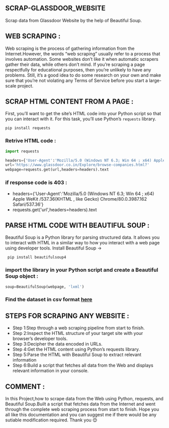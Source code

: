 ## SCRAP-GLASSDOOR_WEBSITE
Scrap data from Glassdoor Website by the help of Beautiful Soup.

## WEB SCRAPING :
Web scraping is the process of gathering information from the Internet.However, the words “web scraping” usually refer to a process that involves automation.
Some websites don’t like it when automatic scrapers gather their data, while others don’t mind.
If you’re scraping a page respectfully for educational purposes, then you’re unlikely to have any problems.
Still, it’s a good idea to do some research on your own and make sure that you’re not violating any Terms of Service before you start a large-scale project.

## SCRAP HTML CONTENT FROM A PAGE :
First, you’ll want to get the site’s HTML code into your Python script so that you can interact with it.
For this task, you’ll use Python’s `requests` library.
```
pip install requests
```
### Retrive HTML code :
``` python
import requests

headers={'User-Agent':'Mozilla/5.0 (Windows NT 6.3; Win 64 ; x64) Apple WeKit /537.36(KHTML , like Gecko) Chrome/80.0.3987.162 Safari/537.36'}
url='https://www.glassdoor.co.in/Explore/browse-companies.html?'
webpage=requests.get(url,headers=headers).text
```
### if response code is 403 :
- headers={'User-Agent':'Mozilla/5.0 (Windows NT 6.3; Win 64 ; x64) Apple WeKit /537.36(KHTML , like Gecko) Chrome/80.0.3987.162 Safari/537.36'}
- requests.get('url',headers=headers).text

## PARSE HTML CODE WITH BEAUTIFUL SOUP :
Beautiful Soup is a Python library for parsing structured data.
It allows you to interact with HTML in a similar way to how you interact with a web page using developer tools. 
Install Beautiful Soup ->
```
 pip install beautifulsoup4

```
###  import the library in your Python script and create a Beautiful Soup object :
```python
soup=BeautifulSoup(webpage, 'lxml')
```
### Find the dataset in csv format [here](https://github.com/RinaProg/SCRAP-GLASSDOOR_WEBSITE/tree/master/list_of_company_dataset)

## STEPS FOR SCRAPING ANY WEBSITE :
- Step 1:Step through a web scraping pipeline from start to finish.
- Step 2:Inspect the HTML structure of your target site with your browser’s developer tools.
- Step 3:Decipher the data encoded in URLs.
- Step 4:Get the HTML content using Python’s requests library.
- Step 5:Parse the HTML with Beautiful Soup to extract relevant information
- Step 6:Build a script that fetches all data from the Web and displays relevant information in your console.

## COMMENT :
In this Project,how to scrape data from the Web using Python, requests, and Beautiful Soup.Built a script that fetches data from the Internet and went through the complete web scraping process from start to finish.
Hope you all like this documentation and you can suggest me if there would be any sutiable modification required.
Thank you 😊
